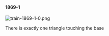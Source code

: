 #### 1869-1
![train-1869-1-0.png](https://github.com/lil-lab/nlvr/raw/master/nlvr/train/images/44/train-1869-1-0.png "train-1869-1-0.png")

There is exactly one triangle touching the base